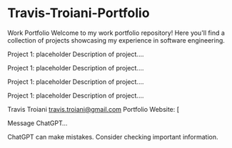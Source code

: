 # Travis-Troiani-Portfolio

Work Portfolio
Welcome to my work portfolio repository! Here you'll find a collection of projects showcasing my experience in software engineering. 


Project 1: placeholder
Description of project....


Project 1: placeholder
Description of project....


Project 1: placeholder
Description of project....


Project 1: placeholder
Description of project....

Travis Troiani
travis.troiani@gmail.com
Portfolio Website: [






Message ChatGPT…

ChatGPT can make mistakes. Consider checking important information.
